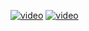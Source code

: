 [![video](https://img.youtube.com/vi/c6Ne09IX41A/0.jpg)](https://www.youtube.com/watch?v=c6Ne09IX41A)
[![video](https://img.youtube.com/vi/x5wnib53LZ4/0.jpg)](https://www.youtube.com/watch?v=x5wnib53LZ4)
